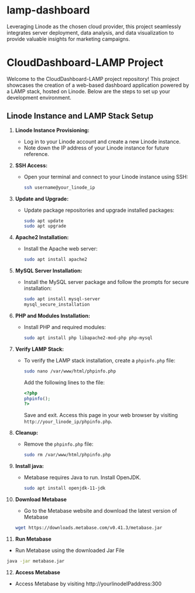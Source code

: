 # lamp-dashboard
Leveraging Linode as the chosen cloud provider, this project seamlessly integrates server deployment, data analysis, and data visualization to provide valuable insights for marketing campaigns.

# CloudDashboard-LAMP Project

Welcome to the CloudDashboard-LAMP project repository! This project showcases the creation of a web-based dashboard application powered by a LAMP stack, hosted on Linode. Below are the steps to set up your development environment.

## Linode Instance and LAMP Stack Setup

1. **Linode Instance Provisioning:**
   - Log in to your Linode account and create a new Linode instance.
   - Note down the IP address of your Linode instance for future reference.

2. **SSH Access:**
   - Open your terminal and connect to your Linode instance using SSH:
     ```bash
     ssh username@your_linode_ip
     ```

3. **Update and Upgrade:**
   - Update package repositories and upgrade installed packages:
     ```bash
     sudo apt update
     sudo apt upgrade
     ```

4. **Apache2 Installation:**
   - Install the Apache web server:
     ```bash
     sudo apt install apache2
     ```

5. **MySQL Server Installation:**
   - Install the MySQL server package and follow the prompts for secure installation:
     ```bash
     sudo apt install mysql-server
     mysql_secure_installation
     ```

6. **PHP and Modules Installation:**
   - Install PHP and required modules:
     ```bash
     sudo apt install php libapache2-mod-php php-mysql
     ```

7. **Verify LAMP Stack:**
   - To verify the LAMP stack installation, create a `phpinfo.php` file:
     ```bash
     sudo nano /var/www/html/phpinfo.php
     ```
     Add the following lines to the file:
     ```php
     <?php
     phpinfo();
     ?>
     ```
     Save and exit. Access this page in your web browser by visiting `http://your_linode_ip/phpinfo.php`.

8. **Cleanup:**
   - Remove the `phpinfo.php` file:
     ```bash
     sudo rm /var/www/html/phpinfo.php
     ```

9. **Install java:**
   - Metabase requires Java to run. Install OpenJDK.
     ```bash
     sudo apt install openjdk-11-jdk
     ```

10. **Download Metabase**
    - Go to the Metabase website and download the latest version of Metabase
    ```bash
    wget https://downloads.metabase.com/v0.41.3/metabase.jar
    ```

11. **Run Metabase**
   - Run Metabase using the downloaded Jar File

   ```bash
   java -jar metabase.jar
   ```


12. **Access Metabase**
   - Access Metabase by visiting http://yourlinodeIPaddress:300



